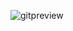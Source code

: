 
![gitpreview](https://github.com/berker13/smutnywebco/assets/148329668/f941a6bf-42c0-4ef7-8ab8-6e0de95940f1)
